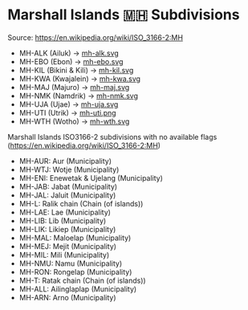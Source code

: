 # Marshall Islands 🇲🇭 Subdivisions

Source: https://en.wikipedia.org/wiki/ISO_3166-2:MH

* MH-ALK (Ailuk) -> [mh-alk.svg](https://github.com/amckenna41/iso3166-flag-icons/blob/main/iso3166-2-icons/MH/mh-alk.svg)
* MH-EBO (Ebon) -> [mh-ebo.svg](https://github.com/amckenna41/iso3166-flag-icons/blob/main/iso3166-2-icons/MH/mh-ebo.svg)
* MH-KIL (Bikini & Kili) -> [mh-kil.svg](https://github.com/amckenna41/iso3166-flag-icons/blob/main/iso3166-2-icons/MH/mh-kil.svg)
* MH-KWA (Kwajalein) -> [mh-kwa.svg](https://github.com/amckenna41/iso3166-flag-icons/blob/main/iso3166-2-icons/MH/mh-kwa.svg)
* MH-MAJ (Majuro) -> [mh-maj.svg](https://github.com/amckenna41/iso3166-flag-icons/blob/main/iso3166-2-icons/MH/mh-maj.svg)
* MH-NMK (Namdrik) -> [mh-nmk.svg](https://github.com/amckenna41/iso3166-flag-icons/blob/main/iso3166-2-icons/MH/mh-nmk.svg)
* MH-UJA (Ujae) -> [mh-uja.svg](https://github.com/amckenna41/iso3166-flag-icons/blob/main/iso3166-2-icons/MH/mh-uja.svg)
* MH-UTI (Utrik) -> [mh-uti.png](https://github.com/amckenna41/iso3166-flag-icons/blob/main/iso3166-2-icons/MH/mh-uti.png)
* MH-WTH (Wotho) -> [mh-wth.svg](https://github.com/amckenna41/iso3166-flag-icons/blob/main/iso3166-2-icons/MH/mh-wth.svg)

Marshall Islands ISO3166-2 subdivisions with no available flags (https://en.wikipedia.org/wiki/ISO_3166-2:MH)

* MH-AUR: Aur (Municipality)
* MH-WTJ: Wotje (Municipality)
* MH-ENI: Enewetak & Ujelang (Municipality)
* MH-JAB: Jabat (Municipality)
* MH-JAL: Jaluit (Municipality)
* MH-L: Ralik chain (Chain (of islands))
* MH-LAE: Lae (Municipality)
* MH-LIB: Lib (Municipality)
* MH-LIK: Likiep (Municipality)
* MH-MAL: Maloelap (Municipality)
* MH-MEJ: Mejit (Municipality)
* MH-MIL: Mili (Municipality)
* MH-NMU: Namu (Municipality)
* MH-RON: Rongelap (Municipality)
* MH-T: Ratak chain (Chain (of islands))
* MH-ALL: Ailinglaplap (Municipality)
* MH-ARN: Arno (Municipality)